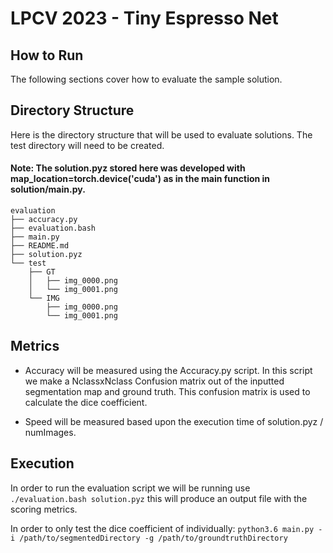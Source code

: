 # LPCV 2023 - Tiny Espresso Net

## How to Run

The following sections cover how to evaluate the sample solution.

## Directory Structure

Here is the directory structure that will be used to evaluate solutions. The test directory will need to be created.

#### Note: The solution.pyz stored here was developed with map_location=torch.device('cuda') as in the main function in solution/main.py.

```
evaluation
├── accuracy.py
├── evaluation.bash
├── main.py
├── README.md
├── solution.pyz
└── test
    ├── GT
    │   ├── img_0000.png
    │   └── img_0001.png
    └── IMG
        ├── img_0000.png
        └── img_0001.png
```

## Metrics

- Accuracy will be measured using the Accuracy.py script. In this script we make a NclassxNclass Confusion matrix out of the inputted segmentation map and ground truth. This confusion matrix is used to calculate the dice coefficient.

- Speed will be measured based upon the execution time of solution.pyz / numImages.

## Execution

In order to run the evaluation script we will be running use `./evaluation.bash solution.pyz` this will produce an output file with the scoring metrics.

In order to only test the dice coefficient of individually:
`python3.6 main.py -i /path/to/segmentedDirectory -g /path/to/groundtruthDirectory`
